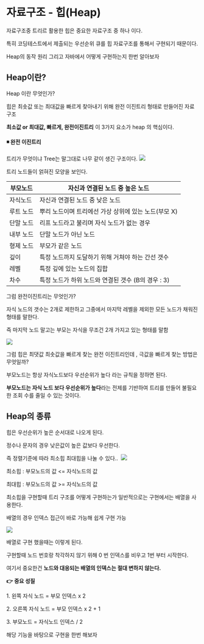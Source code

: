 # **자료구조 - 힙(Heap)**

자료구조중 트리르 활용한 힙은 중요한 자료구조 중 하나 이다.

특히 코딩테스트에서 제출되는 우선순위 큐를 힙 자료구조를 통해서 구현되기 때문이다.

Heap의 동작 원리 그리고 자바에서 어떻게 구현하는지 한번 알아보자

## **Heap이란?**

Heap 이란 무엇인가?

힙은 최솟값 또는 최대값을 빠르게 찾아내기 위해 완전 이진트리 형태로 만들어진 자료구조

**최소값 or 최대값, 빠르게, 완전이진트리** 이 3가지 요소가 heap 의 핵심이다. 

#### **◾ 완전 이진트리**

트리가 무엇이냐 Tree는 말그대로 나무 같이 생긴 구조이다.
![](https://velog.velcdn.com/images/kimdodo/post/60039536-2913-47f5-ae79-8aead2514a3a/image.png)


트리 노드들이 얽혀진 모양을 보인다.

| 부모노드 | 자신과 연결된 노드 중 높은 노드 |
| --- | --- |
| 자식노드 | 자신과 연결된 노드 중 낮은 노드 |
| 루트 노드 | 뿌리 노드이며 트리에선 가상 상위에 있는 노드(부모 X) |
| 단말 노드 | 리프 노드라고 불리며 자식 노드가 없는 경우 |
| 내부 노드 | 단말 노드가 아닌 노드 |
| 형제 노드 | 부모가 같은 노드 |
| 깊이 | 특정 노드까지 도달하기 위해 거쳐야 하는 간선 갯수 |
| 레벨 | 특정 깊에 있는 노드의 집합 |
| 차수 | 특정 노드가 하위 노드와 연결된 갯수 (B의 경우 : 3) |

그럼 완전이진트리는 무엇인가?

자식 노드의 갯수는 2개로 제한하고 그중에서 마지막 레벨을 제외한 모든 노드가 채워진 형태를 말한다.

즉 마지막 노드 말고는 부모는 자식을 무조건 2개 가지고 있는 형태를 말함

![](https://velog.velcdn.com/images/kimdodo/post/a3cc4a01-6a54-4847-9e24-32fc25e77886/image.png)


그럼 힙은 최댓값 최솟값을 빠르게 찾는 완전 이진트리인데 , 극값을 빠르게 찾는 방법은 무엇일까?

부모노드는 항상 자식노드보다 우선순위가 높다 라는 규칙을 정하면 된다.

**부모노드는 자식 노드 보다 우선순위가 높다**라는 전제를 기반하여 트리를 만들어 불필요한 조회 수를 줄일 수 있는 것이다.

## **Heap의 종류**

힙은 우선순위가 높은 순서대로 나오게 된다.

정수나 문자의 경우 낮은값이 높은 값보다 우선한다.

즉 정렬기준에 따라 최소힙 최대힙을 나눌 수 있다.. 
![](https://velog.velcdn.com/images/kimdodo/post/f60e08bf-266d-4b2b-844c-319934965350/image.png)


최소힙 : 부모노드의 값 <= 자식노드의 값

최대힙 : 부모노드의 값 >= 자식노드의 값

최소힙을 구현할때 트리 구조를 어떻게 구현하는가 일반적으로는 구현에서는 배열을 사용한다.

배열의 경우 인덱스 접근이 바로 가능해 쉽게 구현 가능

![](https://velog.velcdn.com/images/kimdodo/post/d46d59fb-edd8-4f5b-a326-dc6b291419a3/image.png)

배열로 구현 했을때는 이렇게 된다.

구현할때 노드 번호랑 착각하지 않기 위해 0 번 인덱스를 비우고 1번 부터 시작한다.

여기서 중요한건 **노드와 대응되는 배열의 인덱스는 절대 변하지 않는다.**

**👉 중요 성질**

1\. 왼쪽 자식 노드 = 부모 인덱스 x 2

2\. 오른쪽 자식 노드 = 부모 인덱스 x 2 + 1

3\. 부모노드 = 자식노드 인덱스 / 2 

해당 기능을 바탕으로 구현을 한번 해보자
